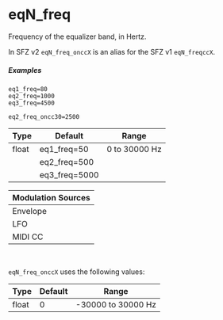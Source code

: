 ---
---
# eqN_freq

Frequency of the equalizer band, in Hertz.

In SFZ v2 `eqN_freq_onccX` is an alias for the SFZ v1 `eqN_freqccX`.

##### Examples

```
eq1_freq=80
eq2_freq=1000
eq3_freq=4500

eq2_freq_oncc30=2500
```

| Type  | Default       | Range         |
| ---   | ---           | ---           |
| float | eq1_freq=50   | 0 to 30000 Hz |
|       | eq2_freq=500  |               |
|       | eq3_freq=5000 |               |

| Modulation Sources
|           ---
| Envelope | ✓ |
| LFO      | ✓ |
| MIDI CC  | ✓ | eqN_freq_onccX

<br>

`eqN_freq_onccX` uses the following values:

| Type  | Default | Range              |
| ---   | ---     | ---                |
| float | 0       | -30000 to 30000 Hz |
